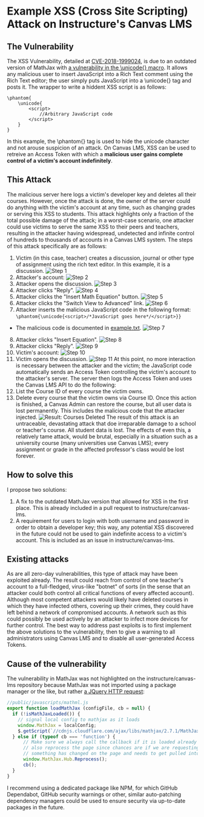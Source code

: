 # Example XSS (Cross Site Scripting) Attack on Instructure's Canvas LMS
## The Vulnerability
The XSS Vulnerability, detailed at [CVE-2018-1999024](https://www.cvedetails.com/cve/CVE-2018-1999024/), is due to an outdated version of MathJax with [a vulnerability in the \unicode{} macro](https://blog.bentkowski.info/2018/06/xss-in-google-colaboratory-csp-bypass.html). It allows any malicious user to insert JavaScript into a Rich Text comment using the Rich Text editor; the user simply puts JavaScript into a \unicode{} tag and posts it. The wrapper to write a hiddent XSS script is as follows:
```
\phantom{
    \unicode{
        <script>
            //Arbitrary JavaScript code
        </script>
    }
}
```
In this example, the \phantom{} tag is used to hide the unicode character and not arouse suspicion of an attack.
On Canvas LMS, XSS can be used to retreive an Access Token with which a **malicious user gains complete control of a victim's account indefinitely**.
## This Attack
The malicious server here logs a victim's developer key and deletes all their courses. However, once the attack is done, the owner of the server could do anything with the victim's account at any time, such as changing grades or serving this XSS to students. This attack highlights only a fraction of the total possible damage of the attack; in a worst-case scenario, one attacker could use victims to serve the same XSS to their peers and teachers, resulting in the attacker having widespread, undetected and infinite control of hundreds to thousands of accounts in a Canvas LMS system.
The steps of this attack specifically are as follows:
1. Victim (in this case, teacher) creates a discussion, journal or other type of assignment using the rich text editor. In this example, it is a discussion.
![Step 1](photos/0.jpg)
3. Attacker's account:
![Step 2](photos/1.jpg)
3. Attacker opens the discussion.
![Step 3](photos/2.jpg)
4. Attacker clicks "Reply".
![Step 4](photos/3.jpg)
5. Attacker clicks the "Insert Math Equation" button.
![Step 5](photos/4.jpg)
6. Attacker clicks the "Switch View to Advanced" link.
![Step 6](photos/5.jpg)
7. Attacker inserts the malicious JavaScript code in the following format: `\phantom{\unicode{<script>/*JavaScript goes here*/</script>}}`
  * The malicious code is documented in [example.txt](example.txt).
![Step 7](photos/6.jpg)
8. Attacker clicks "Insert Equation".
![Step 8](photos/7.jpg)
9. Attacker clicks "Reply".
![Step 9](photos/8.jpg)
11. Victim's account:
![Step 10](photos/9.jpg)
10. Victim opens the discussion.
![Step 11](photos/10.jpg)
At this point, no more interaction is necessary between the attacker and the victim; the JavaScript code automatically sends an Access Token controlling the victim's account to the attacker's server.
The server then logs the Access Token and uses the Canvas LMS API to do the following:
1. List the Course ID of every course the victim owns.
2. Delete every course that the victim owns via Course ID.
Once this action is finished, a Canvas Admin can restore the course, but all user data is lost permanently. This includes the malicious code that the attacker injected.
![Result: Courses Deleted](photos/11.jpg)
The result of this attack is an untraceable, devastating attack that doe irreparable damage to a school or teacher's course. All student data is lost. The effects of even this, a relatively tame attack, would be brutal, especially in a situation such as a university course (many universities use Canvas LMS); every assignment or grade in the affected professor's class would be lost forever.
## How to solve this
I propose two solutions:
1. A fix to the outdated MathJax version that allowed for XSS in the first place. This is already included in a pull request to instructure/canvas-lms.
2. A requirement for users to login with both username and password in order to obtain a developer key; this way, any potential XSS discovered in the future could not be used to gain indefinite access to a victim's account. This is included as an issue in instructure/canvas-lms.
## Existing attacks
As are all zero-day vulnerabilities, this type of attack may have been exploited already. The result could reach from control of one teacher's account to a full-fledged, virus-like "botnet" of sorts (in the sense that an attacker could both control all critical functions of every affected account). Although most competent attackers would likely have deleted courses in which they have infected others, covering up their crimes, they could have left behind a network of compromised accounts. A network such as this could possibly be used actively by an attacker to infect more devices for further control.
The best way to address past exploits is to first implement the above solutions to the vulnerability, then to give a warning to all administrators using Canvas LMS and to disable all user-generated Access Tokens.
## Cause of the vulnerability
The vulnerability in MathJax was not highlighted on the instructure/canvas-lms repository because MathJax was not imported using a package manager or the like, but rather [a JQuery HTTP request](https://github.com/instructure/canvas-lms/blob/master/public/javascripts/mathml.js#L28):
```javascript
//public/javascripts/mathml.js
export function loadMathJax (configFile, cb = null) {
  if (!isMathJaxLoaded()) {
    // signal local config to mathjax as it loads
    window.MathJax = localConfig;
    $.getScript(`//cdnjs.cloudflare.com/ajax/libs/mathjax/2.7.1/MathJax.js?config=${configFile}`, cb);
  } else if (typeof cb === 'function') {
      // Make sure we always call the callback if it is loaded already and make sure we
      // also reprocess the page since chances are if we are requesting MathJax again,
      // something has changed on the page and needs to get pulled into the MathJax ecosystem
      window.MathJax.Hub.Reprocess();
      cb();
  }
}
```
I recommend using a dedicated package like NPM, for which GitHub Dependabot, GitHub security warnings or other, similar auto-patching dependency managers could be used to ensure security via up-to-date packages in the future.
